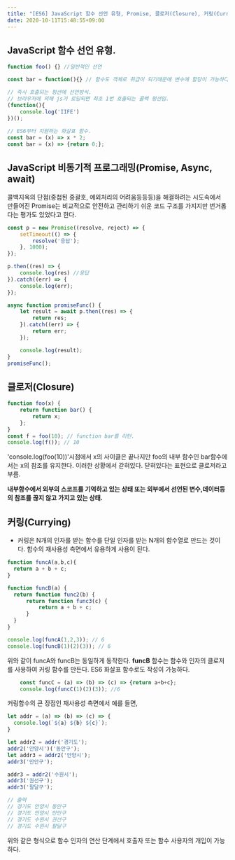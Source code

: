 ```yaml
---
title: "[ES6] JavaScript 함수 선언 유형, Promise, 클로저(Closure), 커링(Currying)"
date: 2020-10-11T15:48:55+09:00
---
```

## JavaScript 함수 선언 유형.  
```javascript
function foo() {} //일반적인 선언

const bar = function(){} // 함수도 객체로 취급이 되기때문에 변수에 할당이 가능하다

// 즉시 호출되는 펑션에 선언방식.
// 브라우저에 의해 js가 로딩되면 최초 1번 호출되는 콜백 펑션임.
(function(){
    console.log('IIFE')
})();
 
// ES6부터 지원하는 화살표 함수.
const bar = (x) => x * 2;
const bar = (x) => {return 0;};
```

## JavaScript 비동기적 프로그래밍(Promise, Async, await)  
콜백지옥의 단점(중첩된 중괄호, 예외처리의 어려움등등등)을 해결하려는 시도속에서 만들어진 Promise는 비교적으로 안전하고 관리하기 쉬운 코드 구조를 가지지만 번거롭다는 
평가도 있었다고 한다. 
```javascript
const p = new Promise((resolve, reject) => {
    setTimeout(() => {
        resolve('응답');
    }, 1000);
});

p.then((res) => {
    console.log(res) //응답
}).catch((err) => {
    console.log(err);
});

async function promiseFunc() {
    let result = await p.then((res) => {
        return res;
    }).catch((err) => {
        return err;
    });

    console.log(result);
}
promiseFunc();
```  

## 클로저(Closure)
```javascript
function foo(x) {
    return function bar() {
        return x;
    };
}
const f = foo(10); // function bar를 리턴. 
console.log(f()); // 10
```
'console.log(foo(10))'시점에서 x의 사이클은 끝나지만 foo의 내부 함수인 bar함수에서는 x의 참조를 유지한다. 
이러한 상황에서 갇혀있다. 닫혀있다는 표현으로 클로저라고 부름. 

**내부함수에서 외부의 스코프를 기억하고 있는 상태 또는 외부에서 선언된 변수,데이터등의 참조를 끊지 않고 가지고 있는 상태.**

## 커링(Currying)
- 커링은 N개의 인자를 받는 함수를 단일 인자를 받는 N개의 함수열로 만드는 것이다. 
  함수의 재사용성 측면에서 유용하게 사용이 된다.
```javascript
function funcA(a,b,c){
  return a + b + c;
}

function funcB(a) {
  return function func2(b) {
      return function func3(c) {
          return a + b + c;
      }       
  }
}

console.log(funcA(1,2,3)); // 6
console.log(funcB(1)(2)(3)); // 6
```
위와 같이 funcA와 funcB는 동일하게 동작한다. **funcB** 함수는 함수와 인자의 클로저를 사용하여 커링 함수를 만든다. 
ES6 화살표 함수로도 작성이 가능하다.
```javascript
    const funcC = (a) => (b) => (c) => {return a+b+c};
    console.log(funcC(1)(2)(3)); //6
```
커링함수의 큰 장점인 재사용성 측면에서 예를 들면,

```javascript
let addr = (a) => (b) => (c) => {
  console.log(`${a} ${b} ${c}`);
}

let addr2 = addr('경기도');
addr2('안양시')('동안구');
let addr3 = addr2('안양시');
addr3('만안구');

addr3 = addr2('수원시');
addr3('권선구');
addr3('팔달구'); 

// 출력
// 경기도 안양시 동안구 
// 경기도 안양시 만안구 
// 경기도 수원시 권선구 
// 경기도 수원시 팔달구 
```
위와 같은 형식으로 함수 인자의 연산 단계에서 호출자 또는 함수 사용자의 개입이 가능하다.
